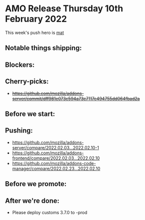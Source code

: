 # AMO Release Thursday 10th February 2022

This week's push hero is [mat](https://github.com/diox)

## Notable things shipping:

## Blockers:

## Cherry-picks:
- ~~https://github.com/mozilla/addons-server/commit/dff981e073c594a73c7117c494755dd064fbad2a~~

## Before we start:

## Pushing:

- https://github.com/mozilla/addons-server/compare/2022.02.03...2022.02.10-1
- https://github.com/mozilla/addons-frontend/compare/2022.02.03...2022.02.10
- https://github.com/mozilla/addons-code-manager/compare/2022.02.23...2022.02.10

## Before we promote:

## After we're done:
- Please deploy customs 3.7.0 to -prod

